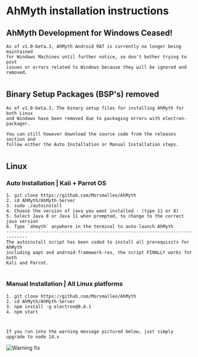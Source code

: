# AhMyth installation instructions

## AhMyth Development for Windows Ceased!
    As of v1.0-beta.3, AhMyth Android RAT is currently no longer being maintained 
    for Windows Machines until further notice, so don't bother trying to post 
    issues or errors related to Windows because they will be ignored and removed.
    
#
## Binary Setup Packages (BSP's) removed
    As of v1.0-beta.3, The binary setup files for installing AhMyth for both Linux 
    and Windows have been removed due to packaging errors with electron-packager.
 
    You can still however download the source code from the releases section and 
    follow either the Auto Installation or Manual Installation steps.

#
## Linux
### Auto Installation | Kali + Parrot OS
    1. git clone https://github.com/Morsmalleo/AhMyth    
    2. cd AhMyth/AhMyth-Server
    3. sudo ./autoinstall
    4. Choose the version of java you want installed - (type 11 or 8)
    5. Select Java 8 or Java 11 when prompted, to change to the correct java version  
    6. Type `ahmyth` anywhere in the terminal to auto-launch AhMyth
    ------------------------------------------------------------------------------
    The autoinstall script has been coded to install all prerequisits for AhMyth
    including aapt and android-framework-res, the script FINALLY works for both
    Kali and Parrot.
#
### Manual Installation | All Linux platforms
    1. git clone https://github.com/Morsmalleo/AhMyth
    2. cd AhMyth/AhMyth-Server
    3. npm install -g electron@9.4.1
    4. npm start    
#
    If you run into the warning message pictured below, just simply upgrade to node 14.x
![Warning fix](https://user-images.githubusercontent.com/64344168/135712747-8545bc2c-3ef9-4e5e-9890-f2d7f66e1534.png)    
